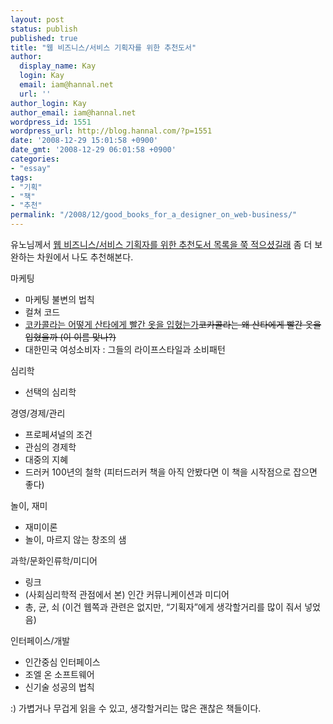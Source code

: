 ```yaml
---
layout: post
status: publish
published: true
title: "웹 비즈니스/서비스 기획자를 위한 추천도서"
author:
  display_name: Kay
  login: Kay
  email: iam@hannal.net
  url: ''
author_login: Kay
author_email: iam@hannal.net
wordpress_id: 1551
wordpress_url: http://blog.hannal.com/?p=1551
date: '2008-12-29 15:01:58 +0900'
date_gmt: '2008-12-29 06:01:58 +0900'
categories:
- "essay"
tags:
- "기획"
- "책"
- "추천"
permalink: "/2008/12/good_books_for_a_designer_on_web-business/"
---
```

<p>유노님께서 <a href="http://www.jungyunho.com/blog/128057">웹 비즈니스/서비스 기획자를 위한 추천도서 목록을 쭉 적으셨길래</a> 좀 더 보완하는 차원에서 나도 추천해본다.</p>
<p>마케팅</p>
<ul>
<li>마케팅 불변의 법칙</li>
<li>컬쳐 코드</li>
<li><ins datetime="2008-12-29T15:53:24+00:00">코카콜라는 어떻게 산타에게 빨간 옷을 입혔는가</ins><del datetime="2008-12-29T15:53:24+00:00">코카콜라는 왜 산타에게 빨간 옷을 입혔을까 (이 이름 맞나?)</del></li>
<li>대한민국 여성소비자 : 그들의 라이프스타일과 소비패턴</li>
</ul>
<p>심리학</p>
<ul>
<li>선택의 심리학</li>
</ul>
<p>경영/경제/관리</p>
<ul>
<li>프로페셔널의 조건</li>
<li>관심의 경제학</li>
<li>대중의 지혜</li>
<li>드러커 100년의 철학 (피터드러커 책을 아직 안봤다면 이 책을 시작점으로 잡으면 좋다)</li>
</ul>
<p>놀이, 재미</p>
<ul>
<li>재미이론</li>
<li>놀이, 마르지 않는 창조의 샘</li>
</ul>
<p>과학/문화인류학/미디어</p>
<ul>
<li>링크</li>
<li><span class="txt10p"><span id="LB_GOODS_TITLE"><span class="txt13p">(</span></span></span><span class="txt10p"><span id="LB_GOODS_TITLE"><span class="txt13p">사회심리학적 관점에서 본) </span></span></span><span class="txt10p"><span id="LB_GOODS_TITLE"><span class="txt13p">인간 커뮤니케이션과 미디어</span></span></span></li>
<li><span class="txt10p"><span id="LB_GOODS_TITLE"><span class="txt13p">총, 균, 쇠 (이건 웹쪽과 관련은 없지만, “기획자”에게 생각할거리를 많이 줘서 넣었음)<br />
</span></span></span></li>
</ul>
<p>인터페이스/개발</p>
<ul>
<li>인간중심 인터페이스</li>
<li>조엘 온 소프트웨어</li>
<li>신기술 성공의 법칙</li>
</ul>
<p>:) 가볍거나 무겁게 읽을 수 있고, 생각할거리는 많은 괜찮은 책들이다.</p>
